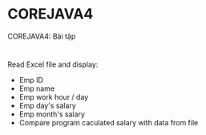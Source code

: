 # COREJAVA4
COREJAVA4: Bài tập

#
Read Excel file and display:
 + Emp ID
 + Emp name
 + Emp work hour / day
 + Emp day's salary
 + Emp month's salary
 + Compare program caculated salary with data from file